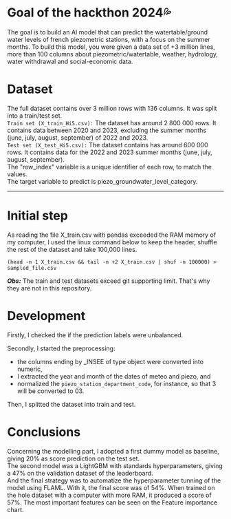 # Goal of the hackthon 2024💦
The goal is to build an AI model that can predict the watertable/ground water levels of french piezometric stations, with a focus on the summer months. To build this model, you were given a data set of +3 million lines, more than 100
columns about piezometric/watertable, weather, hydrology, water withdrawal and social-economic data.

# Dataset 
The full dataset contains over 3 million rows with 136 columns. It was split into a train/test set.    
`Train set (X_train_Hi5.csv):` The dataset has around 2 800 000 rows. It contains data between 2020 and 2023, excluding the summer months (june, july, august, september) of 2022 and 2023.    
`Test set (X_test_Hi5.csv):` The dataset contains has around 600 000 rows. It contains data for the 2022 and 2023 summer months (june, july, august, september).  
The "row_index" variable is a unique identifier of each row, to match the values.  
The target variable to predict is piezo_groundwater_level_category.

---

# Initial step

As reading the file X_train.csv with pandas exceeded the RAM memory of my computer, I used the linux command below
to keep the header, shuffle the rest of the dataset and take 100,000 lines.
```
(head -n 1 X_train.csv && tail -n +2 X_train.csv | shuf -n 100000) > sampled_file.csv
```

***Obs:*** The train and test datasets exceed git supporting limit. That's why they are not in this repository.  

# Development  

Firstly, I checked the if the prediction labels were unbalanced.  

Secondly, I started the preprocessing: 
- the columns ending by _INSEE of type object were converted into numeric, 
- I extracted the year and month of the dates of meteo and piezo, and
- normalized the `piezo_station_department_code`, for instance, so that 3 will be converted to 03.

Then, I splitted the dataset into train and test.

# Conclusions
Concerning the modelling part, I adopted a first dummy model as baseline, giving 20% as score prediction on the test set.  
The second model was a LightGBM with standards hyperparameters, giving a 47% on the validation dataset of the leaderboard.  
And the final strategy was to automatize the hyperparameter tunning of the model using FLAML. With it, the final score was of 54%. When trained on the hole dataset with a computer with more RAM, it produced a score of 57%.
The most important features can be seen on the Feature importance chart.



